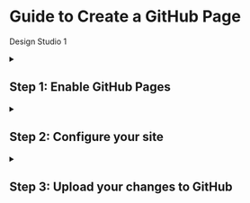 # Guide to Create a GitHub Page 

Design Studio 1 

<details id=1>
<summary><h2>Step 1: Enable GitHub Pages</h2></summary>

Let's create a website and host on GitHub together! _

### :keyboard: Activity: Enable GitHub Pages

1. Open a new browser tab, and work on the steps in your second tab while you read the instructions in this tab.
1. Under your repository name, click **Settings**.
1. Click **Pages**, in the "GitHub Pages" section, use the Source drop-down, then select **main branch**.
1. Wait about _one minute_, then refresh this page for the next step.
   > Turning on GitHub Pages creates a deployment of your repository. GitHub Actions may take up to a minute to respond while waiting for the deployment. Future steps will be about 20 seconds; this step is slower.

</details>


<details id=2>
<summary><h2>Step 2: Configure your site</h2></summary>

_You turned on GitHub Pages! :tada:_

We will create a website by first creating an HTML page. Let's name it index.html. You can call it whatever you want but the most importantly, the ending has to be .html.  

### :keyboard: Activity: Configure your site

1. Open up a text editor.  
1. Copy and paste the template provided for you. 
1. Play around with the HTML and CSS!! :tada:  

</details>


<details id=5>
<summary><h2>Step 3: Upload your changes to GitHub</h2></summary>

### :keyboard: Activity: Upload your changes  

1. Click **Commit to main**.
1. Click **Push Origin**.
1. Wait about 20 seconds then refresh this page for the next step.

</details>

